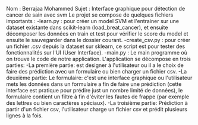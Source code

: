 Nom : Berrajaa Mohammed
Sujet : Interface graphique pour détection de cancer de sain avec svm
Le projet se compose de quelques fichiers importants :
-learn.py : pour créer un model SVM et l'entrainer sur une dataset existante dans scikit-learn (load_breat_cancer), et ensuite décomposer les données en train et test pour vérifier le score du model et ensuite le sauvegarder dans le dossier courant.
-create_csv.py : pour créer un fichier .csv depuis la dataset sur sklearn, ce script est pour tester des fonctionnalités sur l'UI (User Interface).
-main.py : Le main programme où on trouve le code de notre application. L'application se décompose en trois parties:
		-La première partie: est designer à l'utilisateur ou il a le choix de faire des prédiction avec un formulaire ou bien charger un fichier csv.
		-La deuxième partie: Le formulaire: c'est une interface graphique ou l'utilisateur mets les données dans un formulaire a fin de faire une prédiction (cette interface est pratique pour prédire just un nombre limité de données), le formulaire contient un filtre à fin d'éviter les fautes de frappe (par exemple des lettres ou bien caractères spéciaux).
		-La troisième partie: Prédiction à partir d'un fichier csv, l'utilisateur charge un fichier csv et prédit plusieurs lignes à la fois.
